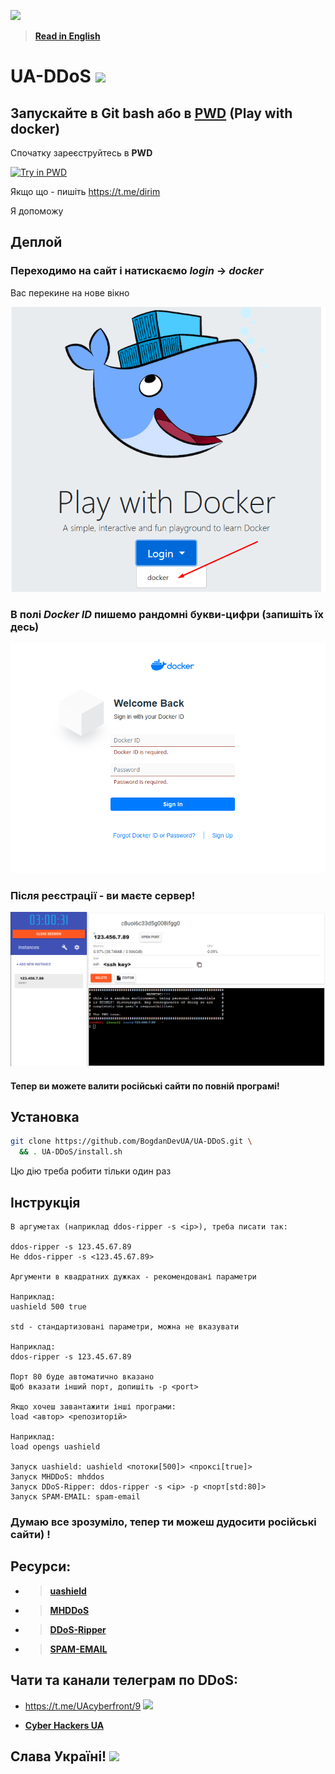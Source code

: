 ![](https://raw.githubusercontent/BogdanDevUA/Ukraine/main/ukraine.svg)

> [**Read in English**](README-en.md)

# UA-DDoS ![](https://raw.githubusercontent/BogdanDevUA/Ukraine/main/mini_ukraine.svg)

## Запускайте в Git bash або в [PWD](https://labs.play-with-docker.com/) (Play with docker)

Спочатку зареєструйтесь в **PWD**

[![Try in PWD](https://raw.githubusercontent.com/play-with-docker/stacks/master/assets/images/button.png)](https://labs.play-with-docker.com/)

Якщо що - пишіть <https://t.me/dirim>

Я допоможу

## Деплой

### Переходимо на сайт і натискаємо _login_ -> _docker_

Вас перекине на нове вікно

![](images/1.png)

### В полі ___Docker ID___ пишемо рандомні букви-цифри (запишіть їх десь)

![](images/2.png)

### Після реєстрації - ви маєте сервер!

![](images/3.png)

#### Тепер ви можете валити російські сайти по повній програмі!

## Установка

```sh
git clone https://github.com/BogdanDevUA/UA-DDoS.git \
  && . UA-DDoS/install.sh
```

Цю дію треба робити тільки один раз

## Інструкція

```text
В аргуметах (наприклад ddos-ripper -s <ip>), треба писати так:

ddos-ripper -s 123.45.67.89
Не ddos-ripper -s <123.45.67.89>

Аргументи в квадратних дужках - рекомендовані параметри

Наприклад:
uashield 500 true

std - стандартизовані параметри, можна не вказувати

Наприклад:
ddos-ripper -s 123.45.67.89

Порт 80 буде автоматично вказано
Щоб вказати інший порт, допишіть -p <port>

Якщо хочеш завантажити інші програми:
load <автор> <репозиторій>

Наприклад:
load opengs uashield

Запуск uashield: uashield <потоки[500]> <проксі[true]>
Запуск MHDDoS: mhddos
Запуск DDoS-Ripper: ddos-ripper -s <ip> -p <порт[std:80]>
Запуск SPAM-EMAIL: spam-email
``` 

### Думаю все зрозуміло, тепер ти можеш дудосити російські сайти) !


## Ресурси:

* > [**uashield**](https://github.com/opengs/uashield)

* > [**MHDDoS**](https://github.com/MHProDev/MHDDoS)

* > [**DDoS-Ripper**](https://github.com/palahsu/DDoS-Ripper)

* > [**SPAM-EMAIL**](https://github.com/mkdirlove/SPAM-EMAIL)

## Чати та канали телеграм по DDoS:
* <https://t.me/UAcyberfront/9> ![](https://raw.githubusercontent/BogdanDevUA/Ukraine/main/mini_ukraine.svg)

* [**Cyber Hackers UA**](https://t.me/CyberHackersUA)


## Слава Україні! ![](https://raw.githubusercontent/BogdanDevUA/Ukraine/main/mini_ukraine.svg)
